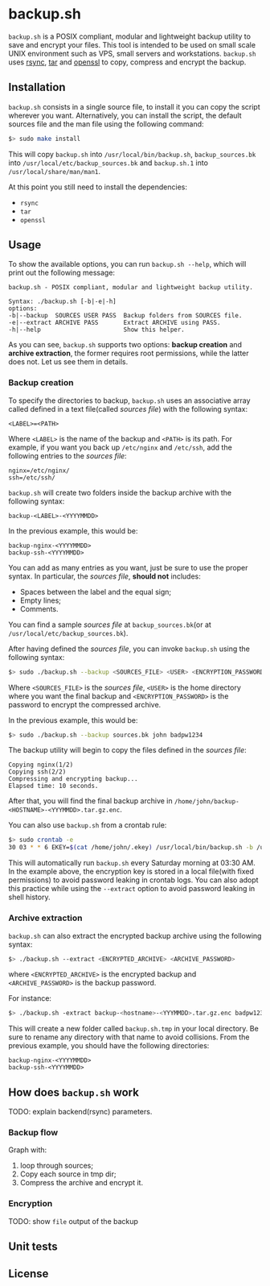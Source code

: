 # backup.sh
`backup.sh` is a POSIX compliant, modular and lightweight backup utility to save and encrypt your files.
This tool is intended to be used on small scale UNIX environment such as VPS, small servers and 
workstations. `backup.sh` uses [rsync](https://linux.die.net/man/1/rsync), [tar](https://linux.die.net/man/1/tar)
and [openssl](https://linux.die.net/man/1/openssl) to copy, compress and encrypt the backup. 

## Installation
`backup.sh` consists in a single source file, to install it you can copy the script wherever you want.
Alternatively, you can install the script, the default sources file and the man file using the following command:
```sh
$> sudo make install
```
This will copy `backup.sh` into `/usr/local/bin/backup.sh`, `backup_sources.bk` into `/usr/local/etc/backup_sources.bk` and
`backup.sh.1` into `/usr/local/share/man/man1`.

At this point you still need to install the dependencies:
- `rsync`
- `tar`
- `openssl`

## Usage
To show the available options, you can run `backup.sh --help`, which will print out the following message:
```text
backup.sh - POSIX compliant, modular and lightweight backup utility.

Syntax: ./backup.sh [-b|-e|-h]
options:
-b|--backup  SOURCES USER PASS  Backup folders from SOURCES file.
-e|--extract ARCHIVE PASS       Extract ARCHIVE using PASS.
-h|--help                       Show this helper.
```

As you can see, `backup.sh` supports two options: **backup creation** and **archive extraction**, the former requires
root permissions, while the latter does not. Let us see them in details.

### Backup creation
To specify the directories to backup, `backup.sh` uses an associative array called
defined in a text file(called _sources file_) with the following syntax:

```text
<LABEL>=<PATH>
```

Where `<LABEL>` is the name of the backup and `<PATH>` is its path. For example,
if you want you back up `/etc/nginx` and `/etc/ssh`, add the following entries to the _sources file_:

```text
nginx=/etc/nginx/
ssh=/etc/ssh/
```

`backup.sh` will create two folders inside the backup archive with the following syntax:
```text
backup-<LABEL>-<YYYYMMDD>
```

In the previous example, this would be:
```text
backup-nginx-<YYYYMMDD>
backup-ssh-<YYYYMMDD>
```

You can add as many entries as you want, just be sure to use the proper syntax. In particular,
the _sources file_, **should not** includes:
- Spaces between the label and the equal sign;  
- Empty lines;  
- Comments.

You can find a sample _sources file_ at `backup_sources.bk`(or at `/usr/local/etc/backup_sources.bk`).

After having defined the _sources file_, you can invoke `backup.sh` using the following syntax:
```sh
$> sudo ./backup.sh --backup <SOURCES_FILE> <USER> <ENCRYPTION_PASSWORD>
```

Where `<SOURCES_FILE>` is the _sources file_, `<USER>` is the home directory where you want the final backup
and `<ENCRYPTION_PASSWORD>` is the password to encrypt the compressed archive.

In the previous example, this would be:
```sh
$> sudo ./backup.sh --backup sources.bk john badpw1234
```

The backup utility will begin to copy the files defined in the _sources file_:
```text
Copying nginx(1/2)
Copying ssh(2/2)
Compressing and encrypting backup...
Elapsed time: 10 seconds.
```

After that, you will find the final backup archive in `/home/john/backup-<HOSTNAME>-<YYYMMDD>.tar.gz.enc`.

You can also use `backup.sh` from a crontab rule:
```sh
$> sudo crontab -e
30 03 * * 6 EKEY=$(cat /home/john/.ekey) /usr/local/bin/backup.sh -b /usr/local/etc/sources.bk john $EKEY

```

This will automatically run `backup.sh` every Saturday morning at 03:30 AM. In the example above, the encryption
key is stored in a local file(with fixed permissions) to avoid password leaking in crontab logs. You can also
adopt this practice while using the `--extract` option to avoid password leaking in shell history.

### Archive extraction
`backup.sh` can also extract the encrypted backup archive using the following syntax:

```sh
$> ./backup.sh --extract <ENCRYPTED_ARCHIVE> <ARCHIVE_PASSWORD>
```

where `<ENCRYPTED_ARCHIVE>` is the encrypted backup and `<ARCHIVE_PASSWORD>` is the backup password.

For instance:

```sh
$> ./backup.sh -extract backup-<hostname>-<YYYMMDD>.tar.gz.enc badpw1234
```

This will create a new folder called `backup.sh.tmp` in your local directory. Be sure to rename any directory
with that name to avoid collisions. From the previous example, you should have the following directories:
```text
backup-nginx-<YYYYMMDD>
backup-ssh-<YYYYMMDD>
```


## How does `backup.sh` work
TODO: explain backend(rsync) parameters.
### Backup flow
Graph with:
1. loop through sources;
2. Copy each source in tmp dir;
3. Compress the archive and encrypt it.
### Encryption
TODO: show `file` output of the backup

## Unit tests
## License
